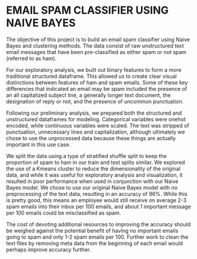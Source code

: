 # EMAIL SPAM CLASSIFIER USING NAIVE BAYES

The objective of this project is to build an email spam classifier using Naive Bayes and clustering methods. The data consist of raw unstructured text email messages that have been pre-classified as either spam or not spam (referred to as ham).

For our exploratory analysis, we built out binary features to form a more traditional structured dataframe. This allowed us to create clear visual distinctions between features of ham and spam emails. Some of these key differences that indicated an email may be spam included the presence of an all capitalized subject line, a generally longer text document, the designation of reply or not, and the presence of uncommon punctuation.

Following our preliminary analysis, we prepared both the structured and unstructured dataframes for modeling. Categorical variables were onehot encoded, while continuous variables were scaled. The text was stripped of punctuation, unnecessary lines and capitalization, although ultimately we chose to use the unprocessed data because these things are actually important in this use case.

We split the data using a type of stratified shuffle split to keep the proportion of spam to ham in our train and test splits similar. We explored the use of a Kmeans cluster to reduce the dimensionality of the original data, and while it was useful for exploratory analysis and visualization, it resulted in poor performance when used in conjunction with our Naive Bayes model. We chose to use our original Naive Bayes model with no preprocessing of the text data, resulting in an accuracy of 96%. While this is pretty good, this means an employee would still receive on average 2-3 spam emails into their inbox per 100 emails, and about 1 important message per 100 emails could be misclassified as spam.

The cost of devoting additional resources to improving the accuracy should be weighed against the potential benefit of having no important emails going to spam and only 1-2 spam emails per 100. Further work to clean the text files by removing meta data from the beginning of each email would perhaps improve accuracy further.
